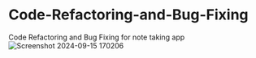# Code-Refactoring-and-Bug-Fixing
Code Refactoring and Bug Fixing for note taking app
![Screenshot 2024-09-15 170206](https://github.com/user-attachments/assets/4064bb82-ccf9-488e-89d6-bc67241f7b86)
